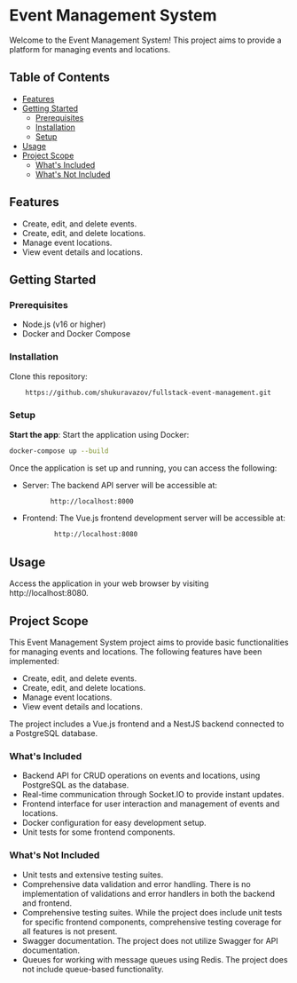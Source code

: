 # Event Management System

Welcome to the Event Management System! This project aims to provide a platform for managing events and locations.

## Table of Contents

- [Features](#features)
- [Getting Started](#getting-started)
  - [Prerequisites](#prerequisites)
  - [Installation](#installation)
  - [Setup](#setup)
- [Usage](#usage)
- [Project Scope](#project-scope)
  - [What's Included](#whats-included)
  - [What's Not Included](#whats-not-included)

## Features

- Create, edit, and delete events.
- Create, edit, and delete locations.
- Manage event locations.
- View event details and locations.

## Getting Started

### Prerequisites

- Node.js (v16 or higher)
- Docker and Docker Compose 

### Installation

 Clone this repository:

```bash
    https://github.com/shukuravazov/fullstack-event-management.git
```

### Setup

 **Start the app**: Start the application using Docker:

   ```bash
   docker-compose up --build
   ```

Once the application is set up and running, you can access the following:

- Server: The backend API server will be accessible at:

  ```bash
         http://localhost:8000
  ```

- Frontend: The Vue.js frontend development server will be accessible at:
  ```bash
          http://localhost:8080
  ```

## Usage

Access the application in your web browser by visiting http://localhost:8080.

## Project Scope

This Event Management System project aims to provide basic functionalities for managing events and locations. The following features have been implemented:

- Create, edit, and delete events.
- Create, edit, and delete locations.
- Manage event locations.
- View event details and locations.

The project includes a Vue.js frontend and a NestJS backend connected to a PostgreSQL database.

### What's Included

- Backend API for CRUD operations on events and locations, using PostgreSQL as the database.
- Real-time communication through Socket.IO to provide instant updates.
- Frontend interface for user interaction and management of events and locations.
- Docker configuration for easy development setup.
- Unit tests for some frontend components.


### What's Not Included

- Unit tests and extensive testing suites.
- Comprehensive data validation and error handling. There is no implementation of validations and error handlers in both the backend and frontend.
- Comprehensive testing suites. While the project does include unit tests for specific frontend components, comprehensive testing coverage for all features is not present.
- Swagger documentation. The project does not utilize Swagger for API documentation.
- Queues for working with message queues using Redis. The project does not include queue-based functionality.
